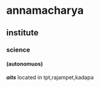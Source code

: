 # annamacharya
## institute
### science
#### (autonomuos)

***aits*** located in tpt,rajampet,kadapa
